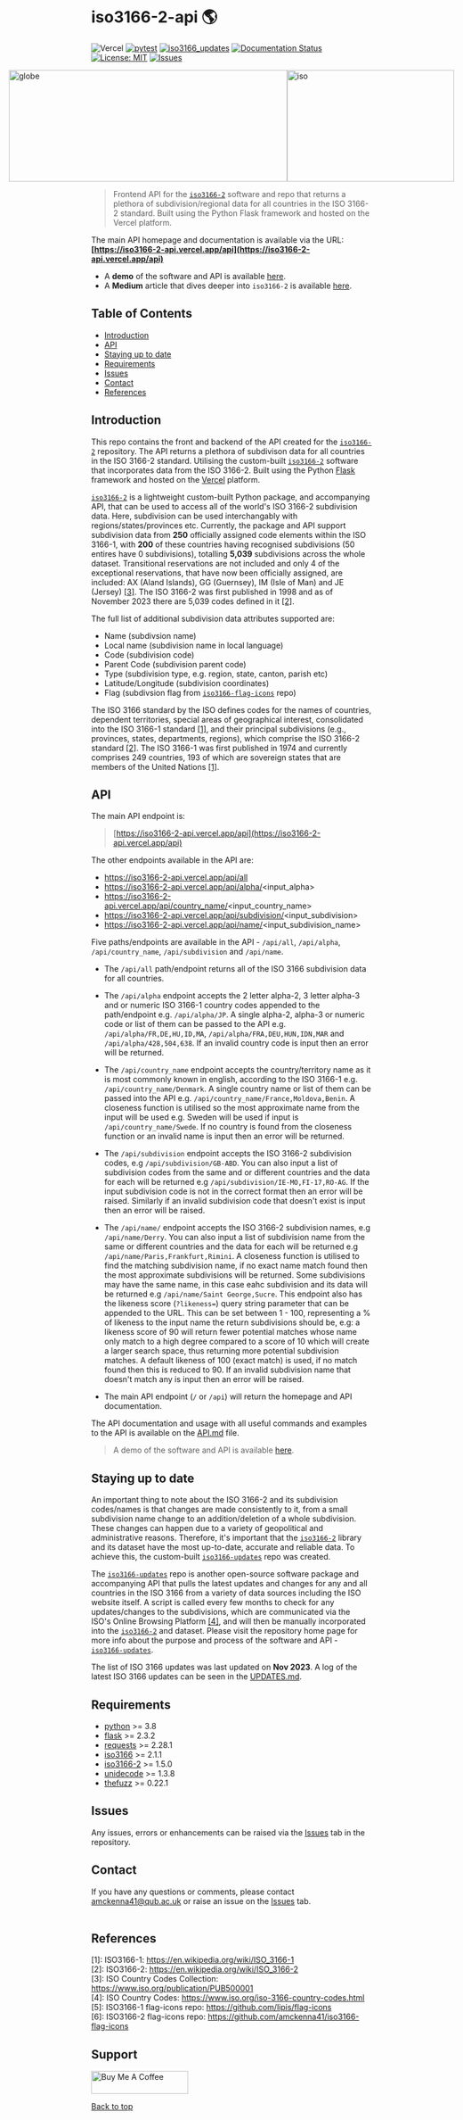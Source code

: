# iso3166-2-api 🌎
<!-- ![Vercel](https://vercelbadge.vercel.app/api/amckenna41/iso3166-2-api) -->
![Vercel](https://therealsujitk-vercel-badge.vercel.app/?app=iso3166-2-api)
[![pytest](https://github.com/amckenna41/iso3166-2-api/workflows/Building%20and%20Testing/badge.svg)](https://github.com/amckenna41/iso3166-2-api/actions?query=workflowBuilding%20and%20Testing)
[![iso3166_updates](https://img.shields.io/pypi/v/iso3166-2)](https://pypi.org/project/iso3166-2)
[![Documentation Status](https://readthedocs.org/projects/iso3166-2/badge/?version=latest)](https://iso3166-2.readthedocs.io/en/latest/?badge=latest)
[![License: MIT](https://img.shields.io/github/license/amckenna41/iso3166-2)](https://opensource.org/licenses/MIT)
[![Issues](https://img.shields.io/github/issues/amckenna41/iso3166-2-api)](https://github.com/amckenna41/iso3166-2-api/issues)

<div alt="images" style="justify-content: center; display:flex; margin-left=50px;">
  <img src="https://upload.wikimedia.org/wikipedia/commons/3/3d/Flag-map_of_the_world_%282017%29.png" alt="globe" height="200" width="500"/>
  <img src="https://upload.wikimedia.org/wikipedia/commons/e/e3/ISO_Logo_%28Red_square%29.svg" alt="iso" height="200" width="300"/>
</div>

> Frontend API for the [`iso3166-2`](https://github.com/amckenna41/iso3166-2) software and repo that returns a plethora of subdivision/regional data for all countries in the ISO 3166-2 standard. Built using the Python Flask framework and hosted on the Vercel platform.

The main API homepage and documentation is available via the URL: <b>[https://iso3166-2-api.vercel.app/api](https://iso3166-2-api.vercel.app/api)</b>

* A <b>demo</b> of the software and API is available [here][demo].
* A <b>Medium</b> article that dives deeper into `iso3166-2` is available [here][medium].

Table of Contents
-----------------
- [Introduction](#introduction)
- [API](#api)
- [Staying up to date](#staying-up-to-date)
- [Requirements](#requirements)
- [Issues](#issues)
- [Contact](#contact)
- [References](#references)

Introduction
------------
This repo contains the front and backend of the API created for the [`iso3166-2`](https://github.com/amckenna41/iso3166-2) repository. The API returns a plethora of subdivison data for all countries in the ISO 3166-2 standard. Utilising the custom-built [`iso3166-2`](https://github.com/amckenna41/iso3166-2) software that incorporates data from the ISO 3166-2. Built using the Python [Flask][flask] framework and hosted on the [Vercel][vercel] platform.

[`iso3166-2`](https://github.com/amckenna41/iso3166-2) is a lightweight custom-built Python package, and accompanying API, that can be used to access all of the world's ISO 3166-2 subdivision data. Here, subdivision can be used interchangably with regions/states/provinces etc. Currently, the package and API support subdivision data from **250** officially assigned code elements within the ISO 3166-1, with **200** of these countries having recognised subdivisions (50 entires have 0 subdivisions), totalling **5,039** subdivisions across the whole dataset. Transitional reservations are not included and only 4 of the exceptional reservations, that have now been officially assigned, are included: AX (Aland Islands), GG (Guernsey), IM (Isle of Man) and JE (Jersey) [[3]](#references). The ISO 3166-2 was first published in 1998 and as of November 2023 there are 5,039 codes defined in it [[2]](#references).

The full list of additional subdivision data attributes supported are:

* Name (subdivsion name)
* Local name (subdivision name in local language)
* Code (subdivision code)
* Parent Code (subdivision parent code)
* Type (subdivision type, e.g. region, state, canton, parish etc)
* Latitude/Longitude (subdivision coordinates)
* Flag (subdivsion flag from [`iso3166-flag-icons`](https://github.com/amckenna41/iso3166-flag-icons) repo)

The ISO 3166 standard by the ISO defines codes for the names of countries, dependent territories, special areas of geographical interest, consolidated into the ISO 3166-1 standard [[1]](#references), and their principal subdivisions (e.g., provinces, states, departments, regions), which comprise the ISO 3166-2 standard [[2]](#references). The ISO 3166-1 was first published in 1974 and currently comprises 249 countries, 193 of which are sovereign states that are members of the United Nations [[1]](#references). 

API
---
The main API endpoint is:

> [https://iso3166-2-api.vercel.app/api](https://iso3166-2-api.vercel.app/api)

The other endpoints available in the API are:
* https://iso3166-2-api.vercel.app/api/all
* https://iso3166-2-api.vercel.app/api/alpha/<input_alpha>
* https://iso3166-2-api.vercel.app/api/country_name/<input_country_name>
* https://iso3166-2-api.vercel.app/api/subdivision/<input_subdivision>
* https://iso3166-2-api.vercel.app/api/name/<input_subdivision_name>

Five paths/endpoints are available in the API - `/api/all`, `/api/alpha`, `/api/country_name`, `/api/subdivision` and `/api/name`.

* The `/api/all` path/endpoint returns all of the ISO 3166 subdivision data for all countries.

* The `/api/alpha` endpoint accepts the 2 letter alpha-2, 3 letter alpha-3 and or numeric ISO 3166-1 country codes appended to the path/endpoint e.g. `/api/alpha/JP`. A single alpha-2, alpha-3 or numeric code or list of them can be passed to the API e.g. `/api/alpha/FR,DE,HU,ID,MA`, `/api/alpha/FRA,DEU,HUN,IDN,MAR` and `/api/alpha/428,504,638`. If an invalid country code is input then an error will be returned.

* The `/api/country_name` endpoint accepts the country/territory name as it is most commonly known in english, according to the ISO 3166-1 e.g. `/api/country_name/Denmark`. A single country name or list of them can be passed into the API e.g. `/api/country_name/France,Moldova,Benin`. A closeness function is utilised so the most approximate name from the input will be used e.g. Sweden will be used if input is `/api/country_name/Swede`. If no country is found from the closeness function or an invalid name is input then an error will be returned.

* The `/api/subdivision` endpoint accepts the ISO 3166-2 subdivision codes, e.g `/api/subdivision/GB-ABD`. You can also input a list of subdivision codes from the same and or different countries and the data for each will be returned e.g `/api/subdivision/IE-MO,FI-17,RO-AG`. If the input subdivision code is not in the correct format then an error will be raised. Similarly if an invalid subdivision code that doesn't exist is input then an error will be raised.

* The `/api/name/` endpoint accepts the ISO 3166-2 subdivision names, e.g `/api/name/Derry`. You can also input a list of subdivision name from the same or different countries and the data for each will be returned e.g `/api/name/Paris,Frankfurt,Rimini`. A closeness function is utilised to find the matching subdivision name, if no exact name match found then the most approximate subdivisions will be returned. Some subdivisions may have the same name, in this case eahc subdivision and its data will be returned e.g `/api/name/Saint George,Sucre`. This endpoint also has the likeness score (`?likeness=`) query string parameter that can be appended to the URL. This can be set between 1 - 100, representing a % of likeness to the input name the return subdivisions should be, e.g: a likeness score of 90 will return fewer potential matches whose name only match to a high degree compared to a score of 10 which will create a larger search space, thus returning more potential subdivision matches. A default likeness of 100 (exact match) is used, if no match found then this is reduced to 90. If an invalid subdivision name that doesn't match any is input then an error will be raised.

* The main API endpoint (`/` or `/api`) will return the homepage and API documentation.

The API documentation and usage with all useful commands and examples to the API is available on the [API.md][api_md] file.

> A demo of the software and API is available [here][demo].

Staying up to date
------------------
An important thing to note about the ISO 3166-2 and its subdivision codes/names is that changes are made consistently to it, from a small subdivision name change to an addition/deletion of a whole subdivision. These changes can happen due to a variety of geopolitical and administrative reasons. Therefore, it's important that the [`iso3166-2`](https://github.com/amckenna41/iso3166-2) library and its dataset have the most up-to-date, accurate and reliable data. To achieve this, the custom-built [`iso3166-updates`](https://github.com/amckenna41/iso3166-updates) repo was created.

The [`iso3166-updates`](https://github.com/amckenna41/iso3166-updates) repo is another open-source software package and accompanying API that pulls the latest updates and changes for any and all countries in the ISO 3166 from a variety of data sources including the ISO website itself. A script is called every few months to check for any updates/changes to the subdivisions, which are communicated via the ISO's Online Browsing Platform [[4]](#references), and will then be manually incorporated into the [`iso3166-2`](https://github.com/amckenna41/iso3166-2) and dataset. Please visit the repository home page for more info about the purpose and process of the software and API - [`iso3166-updates`](https://github.com/amckenna41/iso3166-updates).

The list of ISO 3166 updates was last updated on <strong>Nov 2023</strong>. A log of the latest ISO 3166 updates can be seen in the [UPDATES.md][updates_md].

Requirements
------------
* [python][python] >= 3.8
* [flask][flask] >= 2.3.2
* [requests][requests] >= 2.28.1
* [iso3166][iso3166] >= 2.1.1
* [iso3166-2][iso3166_2] >= 1.5.0
* [unidecode][unidecode] >= 1.3.8
* [thefuzz][thefuzz] >= 0.22.1

Issues
------
Any issues, errors or enhancements can be raised via the [Issues](Issues) tab in the repository.

Contact
-------
If you have any questions or comments, please contact amckenna41@qub.ac.uk or raise an issue on the [Issues][Issues] tab. <br><br>

References
----------
\[1\]: ISO3166-1: https://en.wikipedia.org/wiki/ISO_3166-1 <br>
\[2\]: ISO3166-2: https://en.wikipedia.org/wiki/ISO_3166-2 <br>
\[3\]: ISO Country Codes Collection: https://www.iso.org/publication/PUB500001 <br>
\[4\]: ISO Country Codes: https://www.iso.org/iso-3166-country-codes.html <br>
\[5\]: ISO3166-1 flag-icons repo: https://github.com/lipis/flag-icons <br>
\[6\]: ISO3166-2 flag-icons repo: https://github.com/amckenna41/iso3166-flag-icons <br>

Support
-------
<a href="https://www.buymeacoffee.com/amckenna41" target="_blank"><img src="https://cdn.buymeacoffee.com/buttons/default-orange.png" alt="Buy Me A Coffee" height="41" width="174"></a>

[Back to top](#TOP)

[demo]: https://colab.research.google.com/drive/1btfEx23bgWdkUPiwdwlDqKkmUp1S-_7U?usp=sharing
[flask]: https://flask.palletsprojects.com/en/2.3.x/
[python]: https://www.python.org/downloads/release/python-360/
[requests]: https://requests.readthedocs.io/
[iso3166]: https://github.com/deactivated/python-iso3166
[iso3166_2]: https://github.com/amckenna41/iso3166-2
[unidecode]: https://pypi.org/project/Unidecode/
[thefuzz]: https://github.com/seatgeek/thefuzz/tree/master
[google-auth]: https://cloud.google.com/python/docs/reference
[google-cloud-storage]: https://cloud.google.com/python/docs/reference
[google-api-python-client]: https://cloud.google.com/python/docs/reference
[Issues]: https://github.com/amckenna41/iso3166-2-api/issues
[vercel]: https://vercel.com/
[attributes]: https://github.com/amckenna41/iso3166-2-api/ATTRIBUTES.md 
[api_md]: https://github.com/amckenna41/iso3166-2-api/API.md 
[updates_md]: https://github.com/amckenna41/iso3166-2/blob/main/UPDATES.md
[medium]: https://ajmckenna69.medium.com/iso3166-2-71a13d9157f7